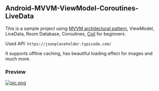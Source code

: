 ## Android-MVVM-ViewModel-Coroutines-LiveData

This is a sample project using [MVVM architectural pattern](https://en.wikipedia.org/wiki/Model%E2%80%93view%E2%80%93viewmodel), ViewModel, LiveData, Room Database, Coroutines, [Coil](https://coil-kt.github.io/coil/getting_started/) for beginners.

Used API: `https://jsonplaceholder.typicode.com/`

It supports offline caching, has beautiful loading effect for images and much more.


### Preview
[![pic.png](https://i.postimg.cc/k5ScC3yB/pic.png)](https://postimg.cc/8F1WdY9S)

